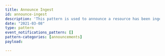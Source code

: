 ```yaml
---
title: Announce Ingest
id: announce-ingest
description: 'This pattern is used to announce a resource has been ingested'
date: "2021-03-08"
type: pattern
event_notifications_pattern: []
pattern-categories: [announcements]
payload:

---
```


